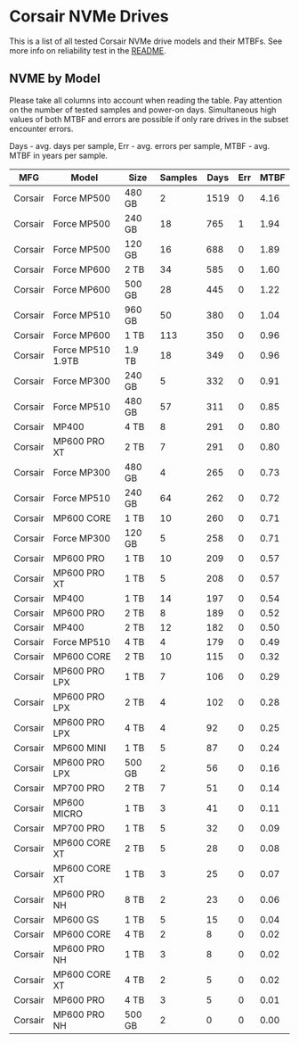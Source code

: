 Corsair NVMe Drives
===================

This is a list of all tested Corsair NVMe drive models and their MTBFs. See more
info on reliability test in the [README](https://github.com/linuxhw/SMART).

NVME by Model
------------

Please take all columns into account when reading the table. Pay attention on the
number of tested samples and power-on days. Simultaneous high values of both MTBF
and errors are possible if only rare drives in the subset encounter errors.

Days - avg. days per sample,
Err  - avg. errors per sample,
MTBF - avg. MTBF in years per sample.

| MFG       | Model              | Size   | Samples | Days  | Err   | MTBF |
|-----------|--------------------|--------|---------|-------|-------|------|
| Corsair   | Force MP500        | 480 GB | 2       | 1519  | 0     | 4.16   |
| Corsair   | Force MP500        | 240 GB | 18      | 765   | 1     | 1.94   |
| Corsair   | Force MP500        | 120 GB | 16      | 688   | 0     | 1.89   |
| Corsair   | Force MP600        | 2 TB   | 34      | 585   | 0     | 1.60   |
| Corsair   | Force MP600        | 500 GB | 28      | 445   | 0     | 1.22   |
| Corsair   | Force MP510        | 960 GB | 50      | 380   | 0     | 1.04   |
| Corsair   | Force MP600        | 1 TB   | 113     | 350   | 0     | 0.96   |
| Corsair   | Force MP510 1.9TB  | 1.9 TB | 18      | 349   | 0     | 0.96   |
| Corsair   | Force MP300        | 240 GB | 5       | 332   | 0     | 0.91   |
| Corsair   | Force MP510        | 480 GB | 57      | 311   | 0     | 0.85   |
| Corsair   | MP400              | 4 TB   | 8       | 291   | 0     | 0.80   |
| Corsair   | MP600 PRO XT       | 2 TB   | 7       | 291   | 0     | 0.80   |
| Corsair   | Force MP300        | 480 GB | 4       | 265   | 0     | 0.73   |
| Corsair   | Force MP510        | 240 GB | 64      | 262   | 0     | 0.72   |
| Corsair   | MP600 CORE         | 1 TB   | 10      | 260   | 0     | 0.71   |
| Corsair   | Force MP300        | 120 GB | 5       | 258   | 0     | 0.71   |
| Corsair   | MP600 PRO          | 1 TB   | 10      | 209   | 0     | 0.57   |
| Corsair   | MP600 PRO XT       | 1 TB   | 5       | 208   | 0     | 0.57   |
| Corsair   | MP400              | 1 TB   | 14      | 197   | 0     | 0.54   |
| Corsair   | MP600 PRO          | 2 TB   | 8       | 189   | 0     | 0.52   |
| Corsair   | MP400              | 2 TB   | 12      | 182   | 0     | 0.50   |
| Corsair   | Force MP510        | 4 TB   | 4       | 179   | 0     | 0.49   |
| Corsair   | MP600 CORE         | 2 TB   | 10      | 115   | 0     | 0.32   |
| Corsair   | MP600 PRO LPX      | 1 TB   | 7       | 106   | 0     | 0.29   |
| Corsair   | MP600 PRO LPX      | 2 TB   | 4       | 102   | 0     | 0.28   |
| Corsair   | MP600 PRO LPX      | 4 TB   | 4       | 92    | 0     | 0.25   |
| Corsair   | MP600 MINI         | 1 TB   | 5       | 87    | 0     | 0.24   |
| Corsair   | MP600 PRO LPX      | 500 GB | 2       | 56    | 0     | 0.16   |
| Corsair   | MP700 PRO          | 2 TB   | 7       | 51    | 0     | 0.14   |
| Corsair   | MP600 MICRO        | 1 TB   | 3       | 41    | 0     | 0.11   |
| Corsair   | MP700 PRO          | 1 TB   | 5       | 32    | 0     | 0.09   |
| Corsair   | MP600 CORE XT      | 2 TB   | 5       | 28    | 0     | 0.08   |
| Corsair   | MP600 CORE XT      | 1 TB   | 3       | 25    | 0     | 0.07   |
| Corsair   | MP600 PRO NH       | 8 TB   | 2       | 23    | 0     | 0.06   |
| Corsair   | MP600 GS           | 1 TB   | 5       | 15    | 0     | 0.04   |
| Corsair   | MP600 CORE         | 4 TB   | 2       | 8     | 0     | 0.02   |
| Corsair   | MP600 PRO NH       | 1 TB   | 3       | 8     | 0     | 0.02   |
| Corsair   | MP600 CORE XT      | 4 TB   | 2       | 5     | 0     | 0.02   |
| Corsair   | MP600 PRO          | 4 TB   | 3       | 5     | 0     | 0.01   |
| Corsair   | MP600 PRO NH       | 500 GB | 2       | 0     | 0     | 0.00   |
